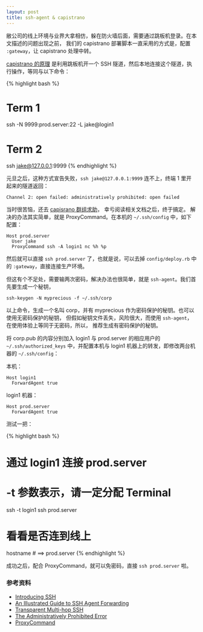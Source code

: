 ```yaml
---
layout: post
title: ssh-agent & capistrano
---
```


敝公司的线上环境与业界大拿相仿，躲在防火墙后面，需要通过跳板机登录。在本文描述的问题出现之前，
我们的 capistrano 部署脚本一直采用的方式是，配置 `:gateway`，让 capistrano 处理中转。

[capistrano 的原理](http://weblog.jamisbuck.org/2006/9/26/inside-capistrano-the-gateway-implementation)
是利用跳板机开一个 SSH 隧道，然后本地连接这个隧道，执行操作，等同与以下命令：

{% highlight bash %}
# Term 1
ssh -N 9999:prod.server:22 -L jake@login1

# Term 2
ssh jake@127.0.0.1:9999
{% endhighlight %}

元旦之后，这种方式宣告失败，`ssh jake@127.0.0.1:9999` 连不上，终端 1 里开起来的隧道返回：

    Channel 2: open failed: administratively prohibited: open failed

当时很苦恼，还去
[capisrano 群组求助](https://groups.google.com/forum/#!topic/capistrano/3p09d46erFQ)，
幸亏阅读相关文档之后，终于搞定。
解决的办法其实简单，就是 ProxyCommand。在本机的 `~/.ssh/config` 中，如下配置：

    Host prod.server
      User jake
      ProxyCommand ssh -A login1 nc %h %p

然后就可以直接 `ssh prod.server` 了，也就是说，可以去掉 `config/deploy.rb` 中的
`:gateway`，直接连接生产环境。

但这有个不足处，需要输两次密码，解决办法也很简单，就是 `ssh-agent`。我们首先要生成一个秘钥，

    ssh-keygen -N myprecious -f ~/.ssh/corp

以上命令，生成一个名叫 corp，并有 myprecious 作为密码保护的秘钥。也可以使用无密码保护的秘钥，
但假如秘钥文件丢失，风险很大，而使用 `ssh-agent`，在使用体验上等同于无密码，所以，
推荐生成有密码保护的秘钥。

将 corp.pub 的内容分别加入 login1 与 prod.server 的相应用户的
`~/.ssh/authorized_keys` 中，并配置本机与 login1 机器上的转发，即修改两台机器的
`~/.ssh/config`：

本机：

    Host login1
      ForwardAgent true

login1 机器：

    Host prod.server
      ForwardAgent true

测试一把：

{% highlight bash %}
# 通过 login1 连接 prod.server
# -t 参数表示，请一定分配 Terminal
ssh -t login1 ssh prod.server

# 看看是否连到线上
hostname    # ==> prod.server
{% endhighlight %}

成功之后，配合 ProxyCommand，就可以免密码，直接 `ssh prod.server` 啦。

### 参考资料

 - [Introducing SSH](http://kimmo.suominen.com/docs/ssh/)
 - [An Illustrated Guide to SSH Agent Forwarding](http://unixwiz.net/techtips/ssh-agent-forwarding.html)
 - [Transparent Multi-hop SSH](http://sshmenu.sourceforge.net/articles/transparent-mulithop.html)
 - [The Administratively Prohibited Error](http://unix.stackexchange.com/questions/14160/ssh-tunneling-error-channel-1-open-failed-administratively-prohibited-open)
 - [ProxyCommand](http://superuser.com/questions/107679/forward-ssh-traffic-through-a-middle-machine)